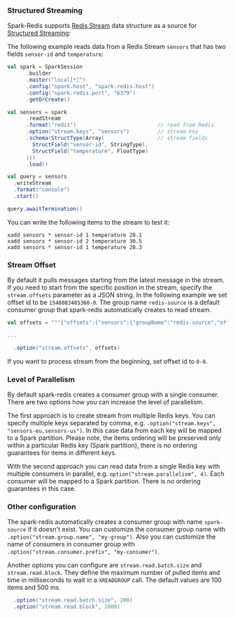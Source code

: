 ### Structured Streaming

Spark-Redis supports [Redis Stream](https://redis.io/topics/streams-intro) data structure as a source for [Structured Streaming](https://spark.apache.org/docs/latest/structured-streaming-programming-guide.html):

The following example reads data from a Redis Stream `sensors` that has two fields `sensor-id` and `temperature`: 

```scala
val spark = SparkSession
      .builder
      .master("local[*]")
      .config("spark.host", "spark.redis.host")
      .config("spark.redis.port", "6379")
      .getOrCreate()

val sensors = spark
      .readStream
      .format("redis")                          // read from Redis
      .option("stream.keys", "sensors")         // stream key
      .schema(StructType(Array(                 // stream fields 
        StructField("sensor-id", StringType),
        StructField("temperature", FloatType)
      )))
      .load()

val query = sensors
  .writeStream
  .format("console")
  .start()

query.awaitTermination()

```

You can write the following items to the stream to test it:

```
xadd sensors * sensor-id 1 temperature 28.1
xadd sensors * sensor-id 2 temperature 30.5
xadd sensors * sensor-id 1 temperature 28.3
```

### Stream Offset

By default it pulls messages starting from the latest message in the stream. If you need to start from the specific position in the stream, specify the `stream.offsets` parameter as a JSON string. 
In the following example we set offset id to be `1548083485360-0`. The group name `redis-source` is a default consumer group that spark-redis automatically creates to read stream.

```scala
val offsets = """{"offsets":{"sensors":{"groupName":"redis-source","offset":"1548083485360-0"}}}"""

...

  .option("stream.offsets", offsets)
```

If you want to process stream from the beginning, set offset id to `0-0`. 

### Level of Parallelism

By default spark-redis creates a consumer group with a single consumer. There are two options how you can increase the level of parallelism.

The first approach is to create stream from multiple Redis keys. You can specify multiple keys separated by comma, e.g. 
`.option("stream.keys", "sensors-eu,sensors-us")`. In this case data from each key will be mapped to a Spark partition.
Please note, the items ordering will be preserved only within a particular Redis key (Spark partition), there is no ordering guarantees for items in different keys.

With the second approach you can read data from a single Redis key with multiple consumers in parallel, e.g. `option("stream.parallelism", 4)`.
Each consumer will be mapped to a Spark partition. There is no ordering guarantees in this case.



### Other configuration

The spark-redis automatically creates a consumer group with name `spark-source` if it doesn't exist. You can customize the consumer group name with
`.option("stream.group.name", "my-group")`. Also you can customize the name of consumers in consumer group with `.option("stream.consumer.prefix", "my-consumer")`.

   
Another options you can configure are `stream.read.batch.size` and `stream.read.block`. They define the maximum number of pulled items and time in milliseconds to wait in a `XREADGROUP` call. 
The default values are 100 items and 500 ms.

```scala
  .option("stream.read.batch.size", 200)
  .option("stream.read.block", 1000)
```
